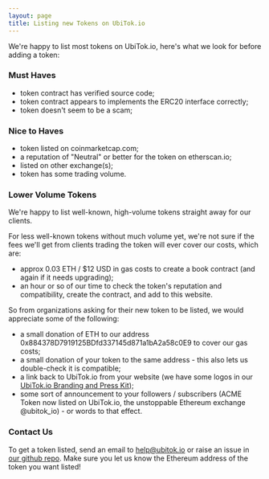 ```yaml
---
layout: page
title: Listing new Tokens on UbiTok.io
---
```


We're happy to list most tokens on UbiTok.io, here's what we look for before adding a token:

### Must Haves

- token contract has verified source code;
- token contract appears to implements the ERC20 interface correctly;
- token doesn't seem to be a scam;

### Nice to Haves

- token listed on coinmarketcap.com;
- a reputation of "Neutral" or better for the token on etherscan.io;
- listed on other exchange(s);
- token has some trading volume.

### Lower Volume Tokens

We're happy to list well-known, high-volume tokens straight away for our clients.

For less well-known tokens without much volume yet, we're not sure if the fees we'll get from clients trading the token will ever cover our costs, which are:
 - approx 0.03 ETH / $12 USD in gas costs to create a book contract (and again if it needs upgrading);
 - an hour or so of our time to check the token's reputation and compatibility, create the contract, and add to this website.

So from organizations asking for their new token to be listed, we would appreciate some of the following:
 - a small donation of ETH to our address 0x884378D7919125BDfd337145d871a1bA2a58c0E9 to cover our gas costs;
 - a small donation of your token to the same address - this also lets us double-check it is compatible;
 - a link back to UbiTok.io from your website (we have some logos in our [UbiTok.io Branding and Press Kit](../../img/ubitok-branding-press-kit.zip));
 - some sort of announcement to your followers / subscribers (ACME Token now listed on UbiTok.io, the unstoppable Ethereum exchange @ubitok_io) - or words to that effect.

### Contact Us

To get a token listed, send an email to help@ubitok.io or raise an issue in [our github repo](https://github.com/bonnag/ubitok.io). Make sure you let us know the Ethereum address of the token you want listed!

